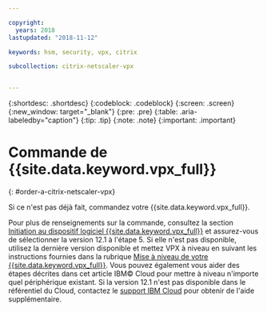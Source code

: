 ```yaml
---

copyright:
  years: 2018
lastupdated: "2018-11-12"

keywords: hsm, security, vpx, citrix

subcollection: citrix-netscaler-vpx


---
```


{:shortdesc: .shortdesc}
{:codeblock: .codeblock}
{:screen: .screen}
{:new_window: target="_blank"}
{:pre: .pre}
{:table: .aria-labeledby="caption"}
{:tip: .tip}
{:note: .note}
{:important: .important}

# Commande de {{site.data.keyword.vpx_full}}
{: #order-a-citrix-netscaler-vpx}

Si ce n'est pas déjà fait, commandez votre {{site.data.keyword.vpx_full}}.

Pour plus de renseignements sur la commande, consultez la section [Initiation au dispositif logiciel {{site.data.keyword.vpx_full}}](/docs/infrastructure/citrix-netscaler-vpx?topic=citrix-netscaler-vpx-getting-started-with-citrix-netscaler-vpx-software-appliance) et assurez-vous de sélectionner la version 12.1 à l'étape 5. Si elle n'est pas disponible, utilisez la dernière version disponible et mettez VPX à niveau en suivant les instructions fournies dans la rubrique [Mise à niveau de votre {{site.data.keyword.vpx_full}}](/docs/infrastructure/citrix-netscaler-vpx?topic=citrix-netscaler-vpx-upgrading-your-citrix-netscaler-vpx). Vous pouvez également vous aider des étapes décrites dans cet article IBM© Cloud pour mettre à niveau n'importe quel périphérique existant. Si la version 12.1 n'est pas disponible dans le référentiel du Cloud, contactez le [support IBM Cloud](/docs/get-support?topic=get-support-contacting-bluemix-support-dedicated-local) pour obtenir de l'aide supplémentaire.
